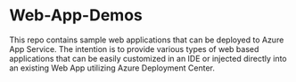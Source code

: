 # Web-App-Demos

This repo contains sample web applications that can be deployed to Azure App Service. The intention is to provide various types of web based applications that can be easily customized in an IDE or injected directly into an existing Web App utilizing Azure Deployment Center.
